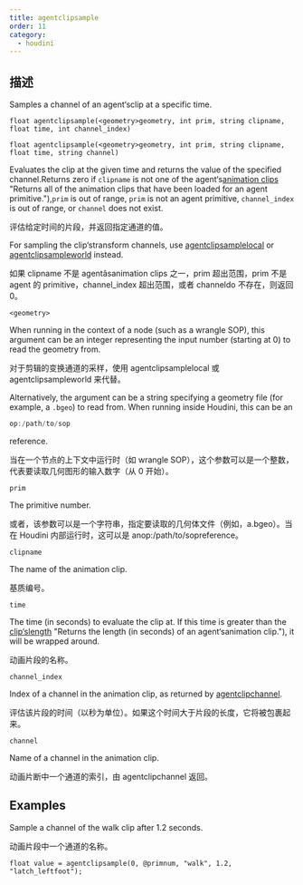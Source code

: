 ```yaml
---
title: agentclipsample
order: 11
category:
  - houdini
---
```

    
## 描述

Samples a channel of an agent‘sclip at a specific time.

`float agentclipsample(<geometry>geometry, int prim, string clipname, float time, int channel_index)`

`float agentclipsample(<geometry>geometry, int prim, string clipname, float time, string channel)`

Evaluates the clip at the given time and returns the value of the specified
channel.Returns zero if `clipname` is not one of the agent‘s[animation
clips](agentclipcatalog.html) "Returns all of the animation clips that have
been loaded for an agent primitive."),`prim` is out of range, `prim` is not an
agent primitive, `channel_index` is out of range, or `channel` does not exist.

评估给定时间的片段，并返回指定通道的值。

For sampling the clip‘stransform channels, use
[agentclipsamplelocal](agentclipsamplelocal.html "Samples an agent‘s
animation clip at a specific time.") or
[agentclipsampleworld](agentclipsampleworld.html "Samples an agent‘s
animation clip at a specific time.") instead.

如果 clipname 不是 agentâsanimation
clips 之一，prim 超出范围，prim 不是 agent 的 primitive，channel_index 超出范围，或者 channeldo 不存在，则返回 0。

`<geometry>`

When running in the context of a node (such as a wrangle SOP), this argument
can be an integer representing the input number (starting at 0) to read the
geometry from.

对于剪辑的变换通道的采样，使用 agentclipsamplelocal 或 agentclipsampleworld 来代替。

Alternatively, the argument can be a string specifying a geometry file (for
example, a `.bgeo`) to read from. When running inside Houdini, this can be an

```c
op:/path/to/sop
```

reference.

当在一个节点的上下文中运行时（如 wrangle SOP），这个参数可以是一个整数，代表要读取几何图形的输入数字（从 0 开始）。

`prim`

The primitive number.

或者，该参数可以是一个字符串，指定要读取的几何体文件（例如，a.bgeo）。当在 Houdini 内部运行时，这可以是 anop:/path/to/sopreference。

`clipname`

The name of the animation clip.

基质编号。

`time`

The time (in seconds) to evaluate the clip at. If this time is greater than
the [clip‘slength](agentcliplength.html) "Returns the length (in seconds)
of an agent‘sanimation clip."), it will be wrapped around.

动画片段的名称。

`channel_index`

Index of a channel in the animation clip, as returned by
[agentclipchannel](agentclipchannel.html "Finds the index of a channel in an
agent‘sanimation clip.").

评估该片段的时间（以秒为单位）。如果这个时间大于片段的长度，它将被包裹起来。

`channel`

Name of a channel in the animation clip.

动画片断中一个通道的索引，由 agentclipchannel 返回。

## Examples

Sample a channel of the walk clip after 1.2 seconds.

动画片段中一个通道的名称。

    float value = agentclipsample(0, @primnum, "walk", 1.2, "latch_leftfoot");
